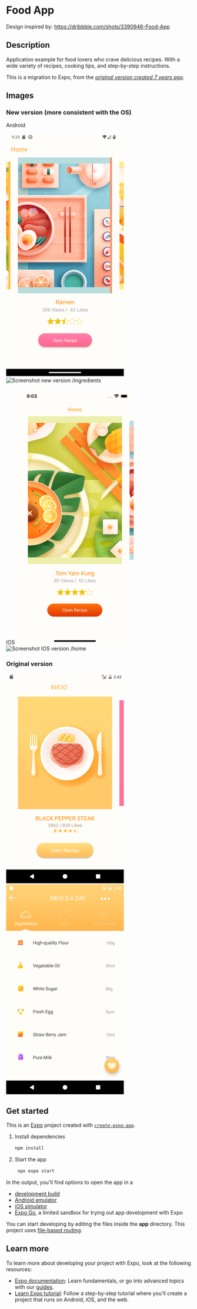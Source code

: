 
# Food App

Design inspired by: https://dribbble.com/shots/3390946-Food-App


## Description

Application example for food lovers who crave delicious recipes. With a wide variety of recipes, cooking tips, and step-by-step instructions.

This is a migration to Expo, from the [*original version created 7 years ago*](https://github.com/theorlan2/FoodApp-React-Native/tree/oldVersion).

## Images

### New version (more consistent with the OS)
Android

<img src="/imagenes-App/new-version-home.png" width="320" alt="Screenshot new version /home for iOS">
<img src="/imagenes-App/new-version-ingredientes.png" width="320" alt="Screenshot new version /ingredients">

IOS
<img src="/imagenes-App/new-version-home-ios.png" width="320" alt="Screenshot IOS version /home">
<img src="imagenes-App/new-version-ingredientes-ios.png" width="320" alt="Screenshot IOS version /home">


### Original version
<img src="imagenes-App/imagen-home.png" width="320" alt="Original app /home">
<img src="imagenes-App/imagen-ingredientes.png" width="320" alt="Original app /ingredients">



## Get started

This is an [Expo](https://expo.dev) project created with [`create-expo-app`](https://www.npmjs.com/package/create-expo-app).

1. Install dependencies

   ```bash
   npm install
   ```

2. Start the app

   ```bash
    npx expo start
   ```


In the output, you'll find options to open the app in a

- [development build](https://docs.expo.dev/develop/development-builds/introduction/)
- [Android emulator](https://docs.expo.dev/workflow/android-studio-emulator/)
- [iOS simulator](https://docs.expo.dev/workflow/ios-simulator/)
- [Expo Go](https://expo.dev/go), a limited sandbox for trying out app development with Expo

You can start developing by editing the files inside the **app** directory. This project uses [file-based routing](https://docs.expo.dev/router/introduction).

## Learn more

To learn more about developing your project with Expo, look at the following resources:

- [Expo documentation](https://docs.expo.dev/): Learn fundamentals, or go into advanced topics with our [guides](https://docs.expo.dev/guides).
- [Learn Expo tutorial](https://docs.expo.dev/tutorial/introduction/): Follow a step-by-step tutorial where you'll create a project that runs on Android, iOS, and the web.
